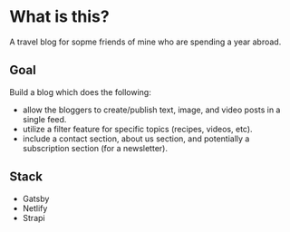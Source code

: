 # What is this?
A travel blog for sopme friends of mine who are spending a year abroad.

## Goal
Build a blog which does the following:
- allow the bloggers to create/publish text, image, and video posts in a single feed.
- utilize a filter feature for specific topics (recipes, videos, etc).
- include a contact section, about us section, and potentially a subscription section (for a newsletter).

## Stack
- Gatsby
- Netlify
- Strapi
